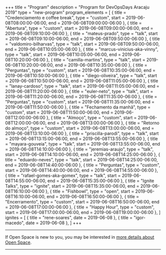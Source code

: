+++
title = "Program"
description = "Program for DevOpsDays Aracaju 2019"
type = "new-program"
program_elements = [
    { title = "Credenciamento e coffee break", type = "custom", start = 2019-06-08T08:00:00-06:00, end = 2019-06-08T09:00:00-06:00 },
    { title = "Abertura", type = "custom", start = 2019-06-08T09:00:00-06:00, end = 2019-06-08T09:10:00-06:00 },
    { title = "mateus-prado", type = "talk", start = 2019-06-08T09:10:00-06:00, end = 2019-06-08T09:50:00-06:00 },
    { title = "valdomiro-bilharvas", type = "talk", start = 2019-06-08T09:50:00-06:00, end = 2019-06-08T10:05:00-06:00 },
    { title = "marcus-vinicius-aka-vinny", type = "talk", start = 2019-06-08T10:05:00-06:00, end = 2019-06-08T10:20:00-06:00 },
    { title = "camilla-martins", type = "talk", start = 2019-06-08T10:20:00-06:00, end = 2019-06-08T10:35:00-06:00 },
    { title = "Perguntas", type = "custom", start = 2019-06-08T10:35:00-06:00, end = 2019-06-08T10:50:00-06:00 },
    { title = "diego-oliveira", type = "talk", start = 2019-06-08T10:50:00-06:00, end = 2019-06-08T11:05:00-06:00 },
    { title = "lanay-cardoso", type = "talk", start = 2019-06-08T11:05:00-06:00, end = 2019-06-08T11:20:00-06:00 },
    { title = "euler-neto", type = "talk", start = 2019-06-08T11:20:00-06:00, end = 2019-06-08T11:35:00-06:00 },
    { title = "Perguntas", type = "custom", start = 2019-06-08T11:35:00-06:00, end = 2019-06-08T11:50:00-06:00 },
    { title = "Fechamento da manhã", type = "custom", start = 2019-06-08T11:50:00-06:00, end = 2019-06-08T12:00:00-06:00 },
    { title = "Almoço", type = "custom", start = 2019-06-08T12:00:00-06:00, end = 2019-06-08T13:00:00-06:00 },
    { title = "Retorno do almoço", type = "custom", start = 2019-06-08T13:00:00-06:00, end = 2019-06-08T13:10:00-06:00 },
    { title = "priscilla-parodi", type = "talk", start = 2019-06-08T13:15:00-06:00, end = 2019-06-08T13:55:00-06:00 },
    { title = "mayara-gouveia", type = "talk", start = 2019-06-08T13:55:00-06:00, end = 2019-06-08T14:10:00-06:00 },
    { title = "jeremias-araujo", type = "talk", start = 2019-06-08T14:10:00-06:00, end = 2019-06-08T14:25:00-06:00 },
    { title = "eduardo-neves", type = "talk", start = 2019-06-08T14:25:00-06:00, end = 2019-06-08T14:40:00-06:00 },
    { title = "Perguntas", type = "custom", start = 2019-06-08T14:40:00-06:00, end = 2019-06-08T14:55:00-06:00 },
    { title = "rafael-gomes-aka-gomex", type = "talk", start = 2019-06-08T14:55:00-06:00, end = 2019-06-08T15:35:00-06:00 },
    { title = "Ignite Talks", type = "ignite", start = 2019-06-08T15:35:00-06:00, end = 2019-06-08T16:10:00-06:00 },
    { title = "Fishbowl", type = "open", start = 2019-06-08T16:10:00-06:00, end = 2019-06-08T16:50:00-06:00 },
    { title = "Encerramento", type = "custom", start = 2019-06-08T16:50:00-06:00, end = 2019-06-08T17:00:00-06:00 },
    { title = "Happy Hour", type = "custom", start = 2019-06-08T17:00:00-06:00, end = 2019-06-08T19:00:00-06:00 },
]
ignites = [
    { title = "rene-soares", date = 2019-06-08 },
    { title = "igor-macedo", date = 2019-06-08 },
]
+++
<div class = "row">
  <div class = "col">
    <hr />
    If Open Space is new to you, you may be interested in <a href="/pages/open-space-format">more details about Open Space</a>.
    <hr />
  </div>
</div>
